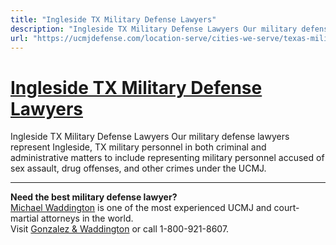 ```yaml
---
title: "Ingleside TX Military Defense Lawyers"
description: "Ingleside TX Military Defense Lawyers Our military defense lawyers represent Ingleside, TX military personnel in both criminal and administrative matters to include representing military personnel accused of sex assault, drug offenses, and other crimes under the UCMJ."
url: "https://ucmjdefense.com/location-serve/cities-we-serve/texas-military-defense-lawyers/ingleside-tx-military-defense-lawyers.html"
---
```


# [Ingleside TX Military Defense Lawyers](https://ucmjdefense.com/location-serve/cities-we-serve/texas-military-defense-lawyers/ingleside-tx-military-defense-lawyers.html)

Ingleside TX Military Defense Lawyers Our military defense lawyers represent Ingleside, TX military personnel in both criminal and administrative matters to include representing military personnel accused of sex assault, drug offenses, and other crimes under the UCMJ.

---

**Need the best military defense lawyer?**  
[Michael Waddington](https://ucmjdefense.com/attorneys/michael-stewart-waddington-partner.html) is one of the most experienced UCMJ and court-martial attorneys in the world.  
Visit [Gonzalez & Waddington](https://ucmjdefense.com) or call 1-800-921-8607.
